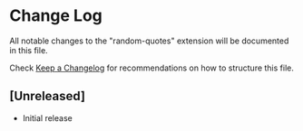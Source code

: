 # Change Log

All notable changes to the "random-quotes" extension will be documented in this file.

Check [Keep a Changelog](http://keepachangelog.com/) for recommendations on how to structure this file.

## [Unreleased]

- Initial release